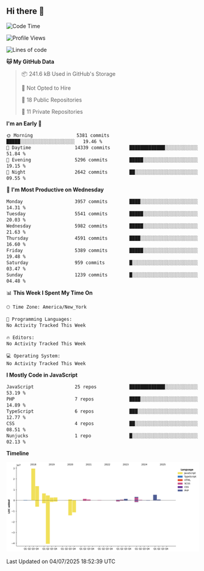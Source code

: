 ## Hi there 👋

<!--START_SECTION:waka-->
![Code Time](http://img.shields.io/badge/Code%20Time-354%20hrs%207%20mins-blue)

![Profile Views](http://img.shields.io/badge/Profile%20Views-0-blue)

![Lines of code](https://img.shields.io/badge/From%20Hello%20World%20I%27ve%20Written-74.5%20million%20lines%20of%20code-blue)

**🐱 My GitHub Data** 

> 📦 241.6 kB Used in GitHub's Storage 
 > 
> 🚫 Not Opted to Hire
 > 
> 📜 18 Public Repositories 
 > 
> 🔑 11 Private Repositories 
 > 
**I'm an Early 🐤** 

```text
🌞 Morning                5381 commits        █████░░░░░░░░░░░░░░░░░░░░   19.46 % 
🌆 Daytime                14339 commits       █████████████░░░░░░░░░░░░   51.84 % 
🌃 Evening                5296 commits        █████░░░░░░░░░░░░░░░░░░░░   19.15 % 
🌙 Night                  2642 commits        ██░░░░░░░░░░░░░░░░░░░░░░░   09.55 % 
```
📅 **I'm Most Productive on Wednesday** 

```text
Monday                   3957 commits        ████░░░░░░░░░░░░░░░░░░░░░   14.31 % 
Tuesday                  5541 commits        █████░░░░░░░░░░░░░░░░░░░░   20.03 % 
Wednesday                5982 commits        █████░░░░░░░░░░░░░░░░░░░░   21.63 % 
Thursday                 4591 commits        ████░░░░░░░░░░░░░░░░░░░░░   16.60 % 
Friday                   5389 commits        █████░░░░░░░░░░░░░░░░░░░░   19.48 % 
Saturday                 959 commits         █░░░░░░░░░░░░░░░░░░░░░░░░   03.47 % 
Sunday                   1239 commits        █░░░░░░░░░░░░░░░░░░░░░░░░   04.48 % 
```


📊 **This Week I Spent My Time On** 

```text
🕑︎ Time Zone: America/New_York

💬 Programming Languages: 
No Activity Tracked This Week

🔥 Editors: 
No Activity Tracked This Week

💻 Operating System: 
No Activity Tracked This Week
```

**I Mostly Code in JavaScript** 

```text
JavaScript               25 repos            █████████████░░░░░░░░░░░░   53.19 % 
PHP                      7 repos             ████░░░░░░░░░░░░░░░░░░░░░   14.89 % 
TypeScript               6 repos             ███░░░░░░░░░░░░░░░░░░░░░░   12.77 % 
CSS                      4 repos             ██░░░░░░░░░░░░░░░░░░░░░░░   08.51 % 
Nunjucks                 1 repo              █░░░░░░░░░░░░░░░░░░░░░░░░   02.13 % 
```



**Timeline**

![Lines of Code chart](https://raw.githubusercontent.com/wilbertcaba/wilbertcaba/main/assets/bar_graph.png)


 Last Updated on 04/07/2025 18:52:39 UTC
<!--END_SECTION:waka-->

<!--
**wilbertcaba/wilbertcaba** is a ✨ _special_ ✨ repository because its `README.md` (this file) appears on your GitHub profile.

Here are some ideas to get you started:

- 🔭 I’m currently working on ...
- 🌱 I’m currently learning ...
- 👯 I’m looking to collaborate on ...
- 🤔 I’m looking for help with ...
- 💬 Ask me about ...
- 📫 How to reach me: ...
- 😄 Pronouns: ...
- ⚡ Fun fact: ...
-->
